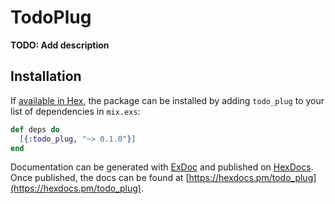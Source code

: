 # TodoPlug

**TODO: Add description**

## Installation

If [available in Hex](https://hex.pm/docs/publish), the package can be installed
by adding `todo_plug` to your list of dependencies in `mix.exs`:

```elixir
def deps do
  [{:todo_plug, "~> 0.1.0"}]
end
```

Documentation can be generated with [ExDoc](https://github.com/elixir-lang/ex_doc)
and published on [HexDocs](https://hexdocs.pm). Once published, the docs can
be found at [https://hexdocs.pm/todo_plug](https://hexdocs.pm/todo_plug).

